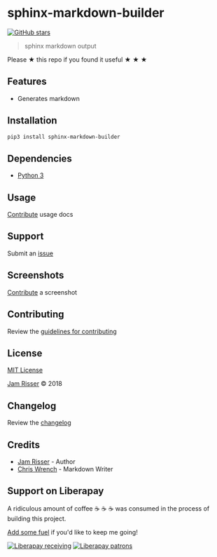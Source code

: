 # sphinx-markdown-builder

[![GitHub stars](https://img.shields.io/github/stars/codejamninja/sphinx-markdown-builder.svg?style=social&label=Stars)](https://github.com/codejamninja/sphinx-markdown-builder)

> sphinx markdown output

Please ★ this repo if you found it useful ★ ★ ★


## Features

* Generates markdown


## Installation

```sh
pip3 install sphinx-markdown-builder
```


## Dependencies

* [Python 3](https://www.python.org)


## Usage

[Contribute](https://github.com/codejamninja/sphinx-markdown-builder/blob/master/CONTRIBUTING.md) usage docs


## Support

Submit an [issue](https://github.com/codejamninja/sphinx-markdown-builder/issues/new)


## Screenshots

[Contribute](https://github.com/codejamninja/sphinx-markdown-builder/blob/master/CONTRIBUTING.md) a screenshot


## Contributing

Review the [guidelines for contributing](https://github.com/codejamninja/sphinx-markdown-builder/blob/master/CONTRIBUTING.md)


## License

[MIT License](https://github.com/codejamninja/sphinx-markdown-builder/blob/master/LICENSE)

[Jam Risser](https://codejam.ninja) © 2018


## Changelog

Review the [changelog](https://github.com/codejamninja/sphinx-markdown-builder/blob/master/CHANGELOG.md)


## Credits

* [Jam Risser](https://codejam.ninja) - Author
* [Chris Wrench](https://github.com/cgwrench/rst2md/blob/master/markdown.py) - Markdown Writer


## Support on Liberapay

A ridiculous amount of coffee ☕ ☕ ☕ was consumed in the process of building this project.

[Add some fuel](https://liberapay.com/codejamninja/donate) if you'd like to keep me going!

[![Liberapay receiving](https://img.shields.io/liberapay/receives/codejamninja.svg?style=flat-square)](https://liberapay.com/codejamninja/donate)
[![Liberapay patrons](https://img.shields.io/liberapay/patrons/codejamninja.svg?style=flat-square)](https://liberapay.com/codejamninja/donate)
